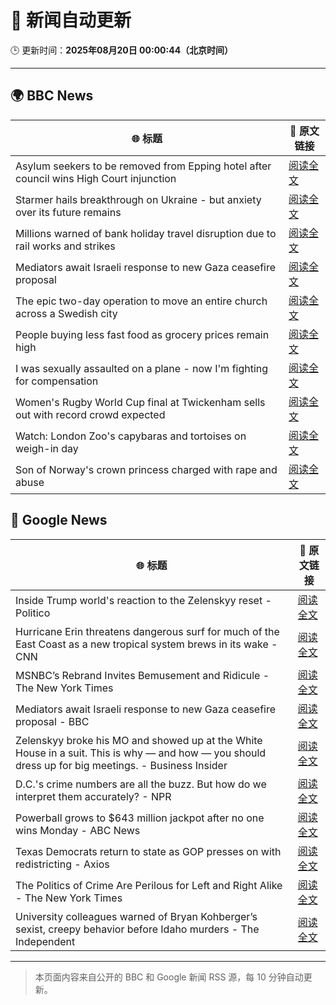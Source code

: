 # 🧠 新闻自动更新

🕒 更新时间：**2025年08月20日 00:00:44（北京时间）**

---

## 🌍 BBC News

| 🌐 标题 | 🔗 原文链接 |
|--------|-------------|
| Asylum seekers to be removed from Epping hotel after council wins High Court injunction | [阅读全文](https://www.bbc.com/news/articles/cy98gdnrl7lo?at_medium=RSS&at_campaign=rss) |
| Starmer hails breakthrough on Ukraine - but anxiety over its future remains | [阅读全文](https://www.bbc.com/news/articles/cr5rl6y04z0o?at_medium=RSS&at_campaign=rss) |
| Millions warned of bank holiday travel disruption due to rail works and strikes | [阅读全文](https://www.bbc.com/news/articles/c5y26gg371jo?at_medium=RSS&at_campaign=rss) |
| Mediators await Israeli response to new Gaza ceasefire proposal | [阅读全文](https://www.bbc.com/news/articles/cjeynvp409vo?at_medium=RSS&at_campaign=rss) |
| The epic two-day operation to move an entire church across a Swedish city | [阅读全文](https://www.bbc.com/news/articles/cde3xp4xlw9o?at_medium=RSS&at_campaign=rss) |
| People buying less fast food as grocery prices remain high | [阅读全文](https://www.bbc.com/news/articles/c5y042g11yvo?at_medium=RSS&at_campaign=rss) |
| I was sexually assaulted on a plane - now I'm fighting for compensation | [阅读全文](https://www.bbc.com/news/articles/cly6g2j67rko?at_medium=RSS&at_campaign=rss) |
| Women's Rugby World Cup final at Twickenham sells out with record crowd expected | [阅读全文](https://www.bbc.com/sport/rugby-union/articles/cwy597y87dxo?at_medium=RSS&at_campaign=rss) |
| Watch: London Zoo's capybaras and tortoises on weigh-in day | [阅读全文](https://www.bbc.com/news/videos/c6267d6ng02o?at_medium=RSS&at_campaign=rss) |
| Son of Norway's crown princess charged with rape and abuse | [阅读全文](https://www.bbc.com/news/articles/cvg3ke05355o?at_medium=RSS&at_campaign=rss) |

## 📰 Google News

| 🌐 标题 | 🔗 原文链接 |
|--------|-------------|
| Inside Trump world's reaction to the Zelenskyy reset - Politico | [阅读全文](https://news.google.com/rss/articles/CBMirAFBVV95cUxPelJ2a3JpNTJTR1dFOVh3VFpfTk5lcXVfMl91YTZFTTNlcHRrRDVfckNBSzNWNVh1T3YtZE1BUFZLM0FOOUR6eFZpT1hEWVdxRG1JWU5lVE1kMFBZcTlaTVhjQlBTTTRqTlMyRTlkSnpLVVQyQ3prRnZNbTU3SmFuc04wTEdVb1JuQzc4ZGFCOGNvb00yWlNISDZZZ3hiaWRhVkRMQWM1N3BTVWgt?oc=5) |
| Hurricane Erin threatens dangerous surf for much of the East Coast as a new tropical system brews in its wake - CNN | [阅读全文](https://news.google.com/rss/articles/CBMilAFBVV95cUxQclVhZUFVV2tXdUl6ZFVjRUN6aVg0YUFEWU0tNkhablFvWWR1aEpZYUJWWjY5dDBGdXBaVmkwMG5kSFhYdklyTlBxMEdHSFlCRjZCY0wxTFlVN3lNUk05dVlCY0lEUUg0Ym1QN1RuTEhCQ2ZDQjcwY0M0TFRqb3lqeERuOTBTUTQ1b0JYTnhiakdKeVpD0gGaAUFVX3lxTE1qZGx5bDdnVnZzX2IxYkVQNFdLY01GN29kT0FkNThQUFBndmhxMjZVeExMMURHMkhka2FVLWg3WmRackFHTnp6ampSZjdBZjIzZmhrQ1VVcG16M2Q5RmtfWlpRSWhTOVZaLTFQR0xFZGh1TkxuZzRQNTJNWERINm9YZFlPNklBaGhZZlhfa1BEVnlGYjBxa0I3MXc?oc=5) |
| MSNBC’s Rebrand Invites Bemusement and Ridicule - The New York Times | [阅读全文](https://news.google.com/rss/articles/CBMifEFVX3lxTFBfRXgwUXRGVG5Tb2FwMG45VGV4UlVCRnF1WXBJQVB0QnJQb0xvaXdMTHBTYktBVHdtTkZ4ZTBER3JpUzlsSzFUUUJXWENhMnRXOWxMOFJuLTB0OHRSX0J6NjZUVzZwUGF6aHNIajN1Uk5TdEp5cEZQckF3TF8?oc=5) |
| Mediators await Israeli response to new Gaza ceasefire proposal - BBC | [阅读全文](https://news.google.com/rss/articles/CBMiWkFVX3lxTE5iZXI0WU55Z29vM2FfRkJZZ3BZY1Y4a19DMWg0RXMxc2RwUzFEclpjWjNoX2d5MlQ1dUNLNlJaLXdKcmdsQTR2UmVfNjZuVmJTazN5M2xTMi11QdIBX0FVX3lxTFA3c3JwQmdGSE54QUlRdnVrMWFyN1NqalluVHRIN0VfYVZ1RERQWTJxSWVuNEE3YmUybTVJUW9Qc3JqTEVIUHZpeFJ2T1JmTDE5TFRzcEQ4T3o1MGtmSm5n?oc=5) |
| Zelenskyy broke his MO and showed up at the White House in a suit. This is why — and how — you should dress up for big meetings. - Business Insider | [阅读全文](https://news.google.com/rss/articles/CBMipgFBVV95cUxOVDN6T3JwSUFHV19QMW16SFowYjNOUjJwYW1xeG1Ga2JkWUp0dWx1T2U4RHJFb1dyblMwY3N6b2sxaWluZmhlRjRGQVNNTU1SelowSGs2ZGhFaUp5cnJDNXNPSzBObnZQZDM5cGdfa0hoWEdMNEJUME43WXJxc2lhLUtOYTlkN0VYY1hTbUhyWG9YT2J0OFVBVk1qMHItN2lGa2dFYmpR?oc=5) |
| D.C.'s crime numbers are all the buzz. But how do we interpret them accurately? - NPR | [阅读全文](https://news.google.com/rss/articles/CBMieEFVX3lxTE13cHhqelAwVHFmOTRldlplZGx5b0plQWk4LThXN0hKR09SY1NINFNMajVOVWNiT3Z6R0JNYlY1dDVSQ3hJOUxUcFFKT3c5V2xlWFdSNkU4NHZVbDEtcWlKNVkwSmdFV3pTMGxWWUpZYTRuNEczTmpWVQ?oc=5) |
| Powerball grows to $643 million jackpot after no one wins Monday - ABC News | [阅读全文](https://news.google.com/rss/articles/CBMinwFBVV95cUxOcFR1MloxUlA2dFBKY1pSSDFXU3JKb2ZBY01UdmQ1RFoxcUdqX0kwYl9TeVdidUFrbnlkVmMtZkFPNHRXcnRpbkdZVDE0UXhhMk1LQ0RRTkFYNlY4VzNKcFl2WEQ4NmIxdV9WY3V6bU5mV0Z0T0hfb29UcHlQd09mV0JkUVlMYU1PLThMcVp2S2VKQ0F3Slk3azRlQ2dtZ3fSAaQBQVVfeXFMT1dodm9HRFR0cUNtUVZsWWE2ckt4ekFpNFkzTEVfN0Z3bXdLM0xIc2ctY09aaW5qMGk0bGJGVldfUTRDaFFTVjdZUjBjZ3NzN0FZVmdzcTJKRzRtb3QxaWd1Y09keWNNdmhqSHQyVHRHYzBKc081Tm05aDJQUERNaWZTNlNibFhCUjBzRlRDT3hEblNidVpGWWQxcjVzUGhJcnhuZjM?oc=5) |
| Texas Democrats return to state as GOP presses on with redistricting - Axios | [阅读全文](https://news.google.com/rss/articles/CBMipAFBVV95cUxOSDkzLU5waUhMOG9MUWZFZ1RFOXd4ejFCVTI2QzNUZTRmeGI5Q3VXa3lhVHM2eTZnT0dMNkhPZGRjSkRBUV92aXBZSUZKeFFXM1pyOGw2NldxRW40WVZUN053Sjlvbll2U0E2eGdrd3RhSUtsR05ZUWI5WEtZczd2SHRNSzVCRzJ6ek5OZXJYTENyNjRlQl9RUkZqdlViVVdFaURkVA?oc=5) |
| The Politics of Crime Are Perilous for Left and Right Alike - The New York Times | [阅读全文](https://news.google.com/rss/articles/CBMimAFBVV95cUxON1hkYXVHVW15RGpPMmZNT1hMU0NnLUwwam8zeGdSbWJKVjFKT0p6ZGFIRHM4OWo3Ym5kcWs3SHVjREV6VWtvUDFQRmVXbVp0eWZQZkZPeE9seWg3eFk3bGswWWJ0d2tUOWhVOTF4VlNnZFl1eFFpLWdQNnlpNjBOamhBV1g4UHR5UmpqVVhWWFRzWFJLNmZJSw?oc=5) |
| University colleagues warned of Bryan Kohberger’s sexist, creepy behavior before Idaho murders - The Independent | [阅读全文](https://news.google.com/rss/articles/CBMisAFBVV95cUxNTVFRaXlfR3MyNzMxRDF5cmpuV0hyR2lLWUNEWDU0bUhYbVVrekJEek5CVEpkS2U1c0Z2N1F1bndDZG9kTXlSTnhzMHByTV9OdWNVZmJLY29GRUdZUF9XT29SMjFuSmZqMEVnbm80QTJtVWg4R2IzT2pmNVlLcl9aM2Q2eEUwM3VYRnJhbXhOYXcwcFAxR0k3eVBNQ2Fadkhva20zZHFCc1VxUkY4cVExYw?oc=5) |

---
> 本页面内容来自公开的 BBC 和 Google 新闻 RSS 源，每 10 分钟自动更新。